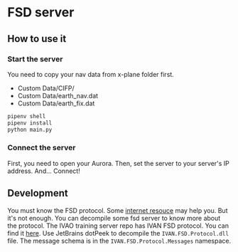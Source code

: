 # FSD server

## How to use it

### Start the server

You need to copy your nav data from x-plane folder first.
- Custom Data/CIFP/
- Custom Data/earth_nav.dat
- Custom Data/earth_fix.dat

```sh
pipenv shell
pipenv install
python main.py
```

### Connect the server

First, you need to open your Aurora. Then, set the server to your server's IP address. And... Connect!

## Development

You must know the FSD protocol. Some [internet resouce](https://fsd-doc.norrisng.ca/site/) may help you.
But it's not enough. You can decompile some fsd server to know more about the protocol.
The IVAO training server repo has IVAN FSD protocol. You can find it [here](https://github.com/ivao-xa/TrainingServer/tree/7b3dfa5b5376ebec4b20d974416407ccaa157222/TrainingServer).
Use JetBrains dotPeek to decompile the `IVAN.FSD.Protocol.dll` file. The message schema is in the `IVAN.FSD.Protocol.Messages` namespace.

